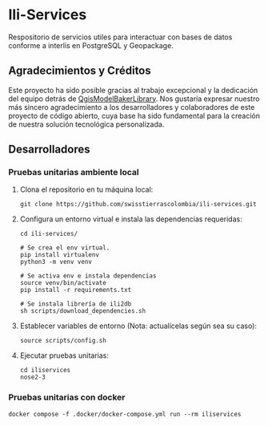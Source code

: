 # Ili-Services

Respositorio de servicios utiles para interactuar con bases de datos conforme a interlis en PostgreSQL y Geopackage.

## Agradecimientos y Créditos

Este proyecto ha sido posible gracias al trabajo excepcional y la dedicación del equipo detrás de [QgisModelBakerLibrary](https://github.com/opengisch/QgisModelBakerLibrary). Nos gustaría expresar nuestro más sincero agradecimiento a los desarrolladores y colaboradores de este proyecto de código abierto, cuya base ha sido fundamental para la creación de nuestra solución tecnológica personalizada.

## Desarrolladores


### Pruebas unitarias ambiente local

1. Clona el repositorio en tu máquina local:

    ```shell
    git clone https://github.com/swisstierrascolombia/ili-services.git
    ```

2. Configura un entorno virtual e instala las dependencias requeridas:

    ```shell
    cd ili-services/

    # Se crea el env virtual.
    pip install virtualenv
    python3 -m venv venv

    # Se activa env e instala dependencias
    source venv/bin/activate
    pip install -r requirements.txt

    # Se instala librería de ili2db
    sh scripts/download_dependencies.sh
    ```

3. Establecer variables de entorno (Nota: actualícelas según sea su caso):

    ```shell
    source scripts/config.sh
    ```

4. Ejecutar pruebas unitarias:

    ```shell
    cd iliservices
    nose2-3
    ```


### Pruebas unitarias con docker

```
docker compose -f .docker/docker-compose.yml run --rm iliservices
```
